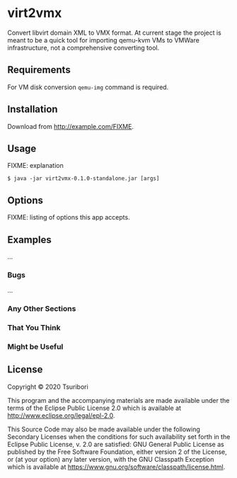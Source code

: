 # virt2vmx

Convert libvirt domain XML to VMX format. At current stage the project is meant to be a quick tool
for importing qemu-kvm VMs to VMWare infrastructure, not a comprehensive converting tool.

## Requirements

For VM disk conversion `qemu-img` command is required.

## Installation

Download from http://example.com/FIXME.

## Usage

FIXME: explanation

    $ java -jar virt2vmx-0.1.0-standalone.jar [args]

## Options

FIXME: listing of options this app accepts.

## Examples

...

### Bugs

...

### Any Other Sections
### That You Think
### Might be Useful

## License

Copyright © 2020 Tsuribori

This program and the accompanying materials are made available under the
terms of the Eclipse Public License 2.0 which is available at
http://www.eclipse.org/legal/epl-2.0.

This Source Code may also be made available under the following Secondary
Licenses when the conditions for such availability set forth in the Eclipse
Public License, v. 2.0 are satisfied: GNU General Public License as published by
the Free Software Foundation, either version 2 of the License, or (at your
option) any later version, with the GNU Classpath Exception which is available
at https://www.gnu.org/software/classpath/license.html.
